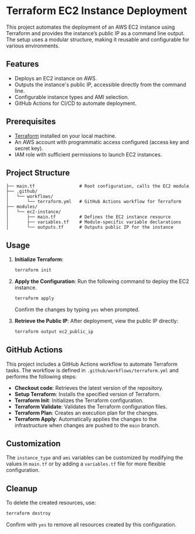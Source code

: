 # Terraform EC2 Instance Deployment

This project automates the deployment of an AWS EC2 instance using Terraform and provides the instance’s public IP as a command line output. The setup uses a modular structure, making it reusable and configurable for various environments.

## Features

- Deploys an EC2 instance on AWS.
- Outputs the instance's public IP, accessible directly from the command line.
- Configurable instance types and AMI selection.
- GitHub Actions for CI/CD to automate deployment.

## Prerequisites

- [Terraform](https://www.terraform.io/downloads.html) installed on your local machine.
- An AWS account with programmatic access configured (access key and secret key).
- IAM role with sufficient permissions to launch EC2 instances.

## Project Structure

```plaintext
├── main.tf                 # Root configuration, calls the EC2 module            
├── .github/
│   └── workflows/
│       └── terraform.yml   # GitHub Actions workflow for Terraform
├── modules/
│   └── ec2-instance/
│       ├── main.tf         # Defines the EC2 instance resource
│       ├── variables.tf    # Module-specific variable declarations
│       └── outputs.tf      # Outputs public IP for the instance
```

## Usage

1. **Initialize Terraform**:
   ```bash
   terraform init
   ```

2. **Apply the Configuration**:
   Run the following command to deploy the EC2 instance.
   ```bash
   terraform apply
   ```
   Confirm the changes by typing `yes` when prompted.

3. **Retrieve the Public IP**:
   After deployment, view the public IP directly:
   ```bash
   terraform output ec2_public_ip
   ```

## GitHub Actions

This project includes a GitHub Actions workflow to automate Terraform tasks. The workflow is defined in `.github/workflows/terraform.yml` and performs the following steps:

- **Checkout code**: Retrieves the latest version of the repository.
- **Setup Terraform**: Installs the specified version of Terraform.
- **Terraform Init**: Initializes the Terraform configuration.
- **Terraform Validate**: Validates the Terraform configuration files.
- **Terraform Plan**: Creates an execution plan for the changes.
- **Terraform Apply**: Automatically applies the changes to the infrastructure when changes are pushed to the `main` branch.

## Customization

The `instance_type` and `ami` variables can be customized by modifying the values in `main.tf` or by adding a `variables.tf` file for more flexible configuration.

## Cleanup

To delete the created resources, use:
```bash
terraform destroy
```
Confirm with `yes` to remove all resources created by this configuration.

